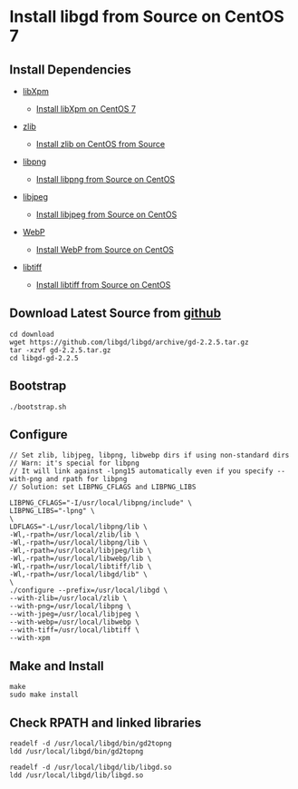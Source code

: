 # Install libgd from Source on CentOS 7

## Install Dependencies
* [libXpm](https://www.x.org/wiki/Releases/Download/)
  * [Install libXpm on CentOS 7](https://github.com/northbright/Notes/blob/master/libxpm/install-libxpm-devel-on-centos7.md)

* [zlib](https://www.zlib.net/)
   * [Install zlib on CentOS from Source](https://github.com/northbright/Notes/blob/master/zlib/install-zlib-on-centos-from-source.md)

* [libpng](http://www.libpng.org/pub/png/libpng.html)
   * [Install libpng from Source on CentOS](https://github.com/northbright/Notes/blob/master/libpng/install-libpng-from-source-on-centos.md)

* [libjpeg](http://www.ijg.org/)
   * [Install libjpeg from Source on CentOS](https://github.com/northbright/Notes/blob/master/libjpeg/install-latest-libjpeg-on-centos.md) 

* [WebP](https://github.com/webmproject/libwebp)
   * [Install WebP from Source on CentOS](https://github.com/northbright/Notes/blob/master/webp/install-webp-from-source-on-centos.md)

* [libtiff](http://www.simplesystems.org/libtiff/)
  * [Install libtiff from Source on CentOS](https://github.com/northbright/Notes/blob/master/libtiff/install-libtiff-from-source-on-centos7.md)

## Download Latest Source from [github](https://github.com/libgd/libgd/releases)
```
cd download
wget https://github.com/libgd/libgd/archive/gd-2.2.5.tar.gz
tar -xzvf gd-2.2.5.tar.gz
cd libgd-gd-2.2.5
```

## Bootstrap
```
./bootstrap.sh
```
     
## Configure
```
// Set zlib, libjpeg, libpng, libwebp dirs if using non-standard dirs
// Warn: it's special for libpng
// It will link against -lpng15 automatically even if you specify --with-png and rpath for libpng
// Solution: set LIBPNG_CFLAGS and LIBPNG_LIBS

LIBPNG_CFLAGS="-I/usr/local/libpng/include" \
LIBPNG_LIBS="-lpng" \
\
LDFLAGS="-L/usr/local/libpng/lib \
-Wl,-rpath=/usr/local/zlib/lib \
-Wl,-rpath=/usr/local/libpng/lib \
-Wl,-rpath=/usr/local/libjpeg/lib \
-Wl,-rpath=/usr/local/libwebp/lib \
-Wl,-rpath=/usr/local/libtiff/lib \
-Wl,-rpath=/usr/local/libgd/lib" \
\
./configure --prefix=/usr/local/libgd \
--with-zlib=/usr/local/zlib \
--with-png=/usr/local/libpng \
--with-jpeg=/usr/local/libjpeg \
--with-webp=/usr/local/libwebp \
--with-tiff=/usr/local/libtiff \
--with-xpm
```

## Make and Install
```
make
sudo make install
```

## Check RPATH and linked libraries
```
readelf -d /usr/local/libgd/bin/gd2topng
ldd /usr/local/libgd/bin/gd2topng

readelf -d /usr/local/libgd/lib/libgd.so
ldd /usr/local/libgd/lib/libgd.so
```
